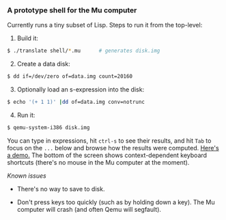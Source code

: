 ### A prototype shell for the Mu computer

Currently runs a tiny subset of Lisp. Steps to run it from the top-level:

1. Build it:
```sh
$ ./translate shell/*.mu      # generates disk.img
```

2. Create a data disk:
```sh
$ dd if=/dev/zero of=data.img count=20160
```

3. Optionally load an s-expression into the disk:
```sh
$ echo '(+ 1 1)' |dd of=data.img conv=notrunc
```

4. Run it:
```sh
$ qemu-system-i386 disk.img
```

You can type in expressions, hit `ctrl-s` to see their results, and hit `Tab`
to focus on the `...` below and browse how the results were computed. [Here's
a demo.](https://archive.org/details/akkartik-2min-2021-02-24) The bottom of
the screen shows context-dependent keyboard shortcuts (there's no mouse in the
Mu computer at the moment).

*Known issues*

* There's no way to save to disk.

* Don't press keys too quickly (such as by holding down a key). The Mu
  computer will crash (and often Qemu will segfault).

